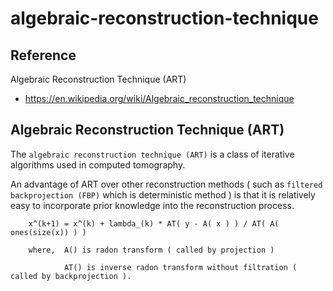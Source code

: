 # algebraic-reconstruction-technique

## Reference
Algebraic Reconstruction Technique (ART)
- https://en.wikipedia.org/wiki/Algebraic_reconstruction_technique

## Algebraic Reconstruction Technique (ART)
The `algebraic reconstruction technique (ART)` is a class of iterative algorithms used in computed tomography. 

An advantage of ART over other reconstruction methods ( such as `filtered backprojection (FBP)` which is deterministic method ) is that it is relatively easy to incorporate prior knowledge into the reconstruction process.

        x^(k+1) = x^(k) + lambda_(k) * AT( y - A( x ) ) / AT( A( ones(size(x)) ) )
        
        where,  A() is radon transform ( called by projection ) 
        
                AT() is inverse radon transform without filtration ( called by backprojection ).
